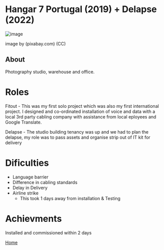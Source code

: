 # Hangar 7 Portugal (2019) + Delapse (2022)


![image](https://cdn.pixabay.com/photo/2016/04/26/19/30/portugal-1355102_960_720.jpg)

image by (pixabay.com) (CC)

## About

Photography studio, warehouse and office.

# Roles

Fitout - This was my first solo project which was also my first international project. I designed and co-ordinated installation of voice and data with a local 3rd party cabling company with assistance from local eployees and Google Translate.

Delapse - The studio building tenancy was up and we had to plan the delapse, my role was to pass assets and organise strip out of IT kit for delivery

# Dificulties

- Language barrier
- Difference in cabling standards
- Delay in Delivery
- Airline strike
    - This took 1 days away from installation & Testing

# Achievments

Installed and commissioned within 2 days 

[Home](../index.md)

